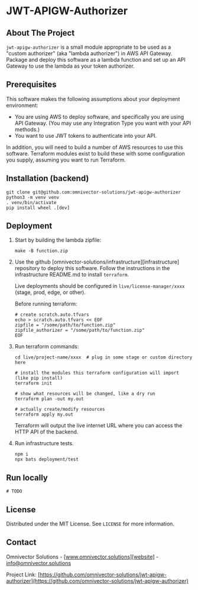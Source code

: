 # JWT-APIGW-Authorizer

## About The Project
`jwt-apigw-authorizer` is a small module appropriate to be used as a "custom authorizer" (aka "lambda authorizer") in AWS API Gateway. Package and deploy this software as a lambda function and set up an API Gateway to use the lambda as your token authorizer.


## Prerequisites

This software makes the following assumptions about your deployment environment:

- You are using AWS to deploy software, and specifically you are using API Gateway. (You may use any Integration Type you want with your API methods.)
- You want to use JWT tokens to authenticate into your API.

In addition, you will need to build a number of AWS resources to use this software. Terraform modules exist to build these with some configuration you supply, assuming you want to run Terraform.


## Installation (backend)

```
git clone git@github.com:omnivector-solutions/jwt-apigw-authorizer
python3 -m venv venv
. venv/bin/activate
pip install wheel .[dev]
```


## Deployment

1. Start by building the lambda zipfile:

    ```#!bash
    make -B function.zip
    ```

2. Use the github
[omnivector-solutions/infrastructure][infrastructure] repository to deploy
this software. Follow the instructions in the infrastructure README.md to
install `terraform`.

    Live deployments should be configured in `live/license-manager/xxxx` (stage,
    prod, edge, or other).

    Before running terraform:

    ```#!bash
    # create scratch.auto.tfvars
    echo > scratch.auto.tfvars << EOF
    zipfile = "/some/path/to/function.zip"
    zipfile_authorizer = "/some/path/to/function.zip"
    EOF

    ```


3. Run terraform commands:

    ```#!bash
    cd live/project-name/xxxx  # plug in some stage or custom directory here

    # install the modules this terraform configuration will import (like pip install)
    terraform init

    # show what resources will be changed, like a dry run
    terraform plan -out my.out

    # actually create/modify resources
    terraform apply my.out
    ```

    Terraform will output the live internet URL where you can access the HTTP API of the backend.


4. Run infrastructure tests.

    ```#!bash
    npm i
    npx bats deployment/test
    ```


## Run locally

```
# TODO
```



## License
Distributed under the MIT License. See `LICENSE` for more information.


## Contact
Omnivector Solutions - [www.omnivector.solutions][website] - <info@omnivector.solutions>

Project Link: [https://github.com/omnivector-solutions/jwt-apigw-authorizer](https://github.com/omnivector-solutions/jwt-apigw-authorizer)
